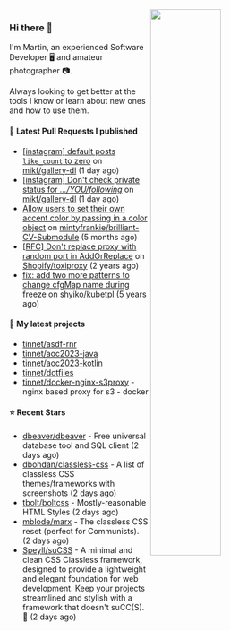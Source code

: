 <img align="right" src="https://github-profile-summary-cards.vercel.app/api/cards/profile-details?username=tinnet&theme=github" width="50%"/>
<h3 class="mt-n3">Hi there 👋</h3>

I'm Martin, an experienced Software Developer 🖥️ and amateur photographer 📷.

Always looking to get better at the tools I know or learn about new ones and how to use them.

#### 🔨 Latest Pull Requests I published

- [[instagram] default posts `like_count` to zero](https://github.com/mikf/gallery-dl/pull/5323) on [mikf/gallery-dl](https://github.com/mikf/gallery-dl) (1 day ago)
- [[instagram] Don&#39;t check private status for *.../YOU/following*](https://github.com/mikf/gallery-dl/pull/5322) on [mikf/gallery-dl](https://github.com/mikf/gallery-dl) (1 day ago)
- [Allow users to set their own accent color by passing in a color object](https://github.com/mintyfrankie/brilliant-CV-Submodule/pull/10) on [mintyfrankie/brilliant-CV-Submodule](https://github.com/mintyfrankie/brilliant-CV-Submodule) (5 months ago)
- [[RFC] Don&#39;t replace proxy with random port in AddOrReplace](https://github.com/Shopify/toxiproxy/pull/356) on [Shopify/toxiproxy](https://github.com/Shopify/toxiproxy) (2 years ago)
- [fix: add two more patterns to change cfgMap name during freeze](https://github.com/shyiko/kubetpl/pull/12) on [shyiko/kubetpl](https://github.com/shyiko/kubetpl) (5 years ago)

#### 🌱 My latest projects

- [tinnet/asdf-rnr](https://github.com/tinnet/asdf-rnr)
- [tinnet/aoc2023-java](https://github.com/tinnet/aoc2023-java)
- [tinnet/aoc2023-kotlin](https://github.com/tinnet/aoc2023-kotlin)
- [tinnet/dotfiles](https://github.com/tinnet/dotfiles)
- [tinnet/docker-nginx-s3proxy](https://github.com/tinnet/docker-nginx-s3proxy) - nginx based proxy for s3 - docker

#### ⭐ Recent Stars

- [dbeaver/dbeaver](https://github.com/dbeaver/dbeaver) - Free universal database tool and SQL client (2 days ago)
- [dbohdan/classless-css](https://github.com/dbohdan/classless-css) - A list of classless CSS themes/frameworks with screenshots (2 days ago)
- [tbolt/boltcss](https://github.com/tbolt/boltcss) - Mostly-reasonable HTML Styles (2 days ago)
- [mblode/marx](https://github.com/mblode/marx) - The classless CSS reset (perfect for Communists). (2 days ago)
- [Speyll/suCSS](https://github.com/Speyll/suCSS) - A minimal and clean CSS Classless framework, designed to provide a lightweight and elegant foundation for web development. Keep your projects streamlined and stylish with a framework that doesn&#39;t suCC(S). 💼 (2 days ago)
